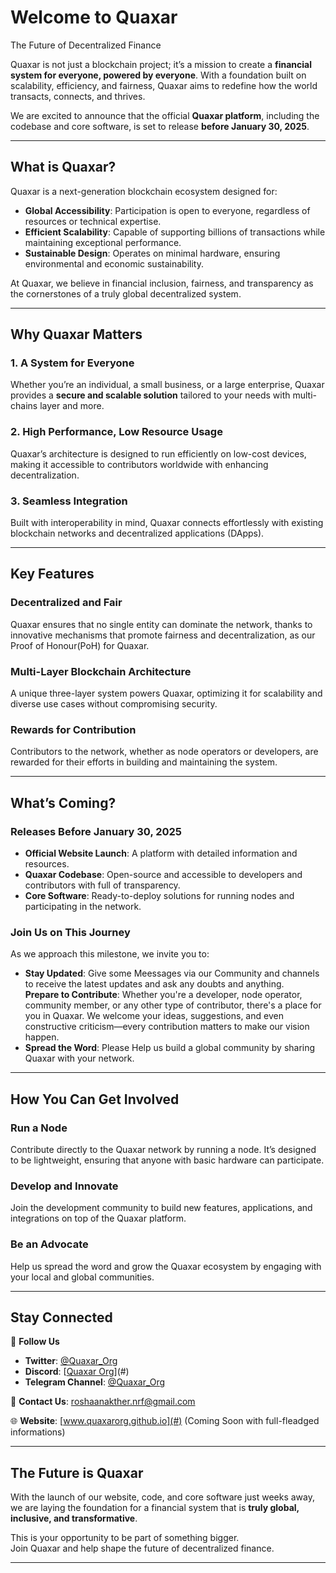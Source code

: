 # **Welcome to Quaxar**  
The Future of Decentralized Finance  

Quaxar is not just a blockchain project; it’s a mission to create a **financial system for everyone, powered by everyone**. With a foundation built on scalability, efficiency, and fairness, Quaxar aims to redefine how the world transacts, connects, and thrives.  

We are excited to announce that the official **Quaxar platform**, including the codebase and core software, is set to release **before January 30, 2025**.  

---

## **What is Quaxar?**  

Quaxar is a next-generation blockchain ecosystem designed for:  

- **Global Accessibility**: Participation is open to everyone, regardless of resources or technical expertise.  
- **Efficient Scalability**: Capable of supporting billions of transactions while maintaining exceptional performance.  
- **Sustainable Design**: Operates on minimal hardware, ensuring environmental and economic sustainability.  

At Quaxar, we believe in financial inclusion, fairness, and transparency as the cornerstones of a truly global decentralized system.

---

## **Why Quaxar Matters**  

### **1. A System for Everyone**  
Whether you’re an individual, a small business, or a large enterprise, Quaxar provides a **secure and scalable solution** tailored to your needs with multi-chains layer and more.  

### **2. High Performance, Low Resource Usage**  
Quaxar’s architecture is designed to run efficiently on low-cost devices, making it accessible to contributors worldwide with enhancing decentralization. 

### **3. Seamless Integration**  
Built with interoperability in mind, Quaxar connects effortlessly with existing blockchain networks and decentralized applications (DApps).  

---

## **Key Features**  

### **Decentralized and Fair**  
Quaxar ensures that no single entity can dominate the network, thanks to innovative mechanisms that promote fairness and decentralization, as our Proof of Honour(PoH) for Quaxar.  

### **Multi-Layer Blockchain Architecture**  
A unique three-layer system powers Quaxar, optimizing it for scalability and diverse use cases without compromising security.  

### **Rewards for Contribution**  
Contributors to the network, whether as node operators or developers, are rewarded for their efforts in building and maintaining the system.

---

## **What’s Coming?**  

### **Releases Before January 30, 2025**  
- **Official Website Launch**: A platform with detailed information and resources.  
- **Quaxar Codebase**: Open-source and accessible to developers and contributors with full of transparency.  
- **Core Software**: Ready-to-deploy solutions for running nodes and participating in the network.  

### **Join Us on This Journey**  
As we approach this milestone, we invite you to:  
- **Stay Updated**: Give some Meessages via our Community and channels to receive the latest updates and ask any doubts and anything.  
**Prepare to Contribute**: Whether you're a developer, node operator, community member, or any other type of contributor, there's a place for you in Quaxar. We welcome your ideas, suggestions, and even constructive criticism—every contribution matters to make our vision happen.
- **Spread the Word**: Please Help us build a global community by sharing Quaxar with your network.
---

## **How You Can Get Involved**  

### **Run a Node**  
Contribute directly to the Quaxar network by running a node. It’s designed to be lightweight, ensuring that anyone with basic hardware can participate.

### **Develop and Innovate**  
Join the development community to build new features, applications, and integrations on top of the Quaxar platform.

### **Be an Advocate**  
Help us spread the word and grow the Quaxar ecosystem by engaging with your local and global communities.

---

## **Stay Connected**  

📢 **Follow Us**  
- **Twitter**: [@Quaxar_Org](#)  
- **Discord**: [[Quaxar Org](https://discord.gg/hbKG9jCt)](#)  
- **Telegram Channel**: [@Quaxar_Org](#) 

📧 **Contact Us**: [roshaanakther.nrf@gmail.com](#)  

🌐 **Website**: [www.quaxarorg.github.io](#) (Coming Soon with full-fleadged informations)

---

## **The Future is Quaxar**  

With the launch of our website, code, and core software just weeks away, we are laying the foundation for a financial system that is **truly global, inclusive, and transformative**.  

This is your opportunity to be part of something bigger.  
Join Quaxar and help shape the future of decentralized finance.

---
